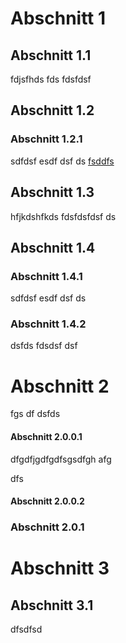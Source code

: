 # Abschnitt 1

## Abschnitt 1.1
fdjsfhds
fds
fdsfdsf

## Abschnitt 1.2
<!-- label: sec1.2 -->


### Abschnitt 1.2.1
sdfdsf
esdf
dsf
ds
[fsddfs](#sec1.2)


## Abschnitt 1.3
hfjkdshfkds
fdsfdsfdsf
ds

## Abschnitt 1.4
### Abschnitt 1.4.1
sdfdsf
esdf
dsf
ds

### Abschnitt 1.4.2
<!--label:einsvierzwei-->
dsfds
fdsdsf
dsf

# Abschnitt 2
fgs
df
dsfds

#### Abschnitt 2.0.0.1
<!-- label:zweritauseneins-->

dfgdfjgdfgdfsgsdfgh
afg

dfs


#### Abschnitt 2.0.0.2

### Abschnitt 2.0.1


# Abschnitt 3

## Abschnitt 3.1
dfsdfsd